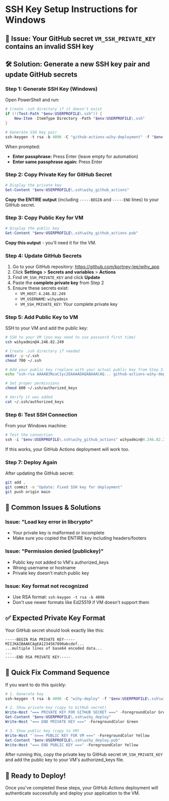 # SSH Key Setup Instructions for Windows

## 🔑 **Issue:** Your GitHub secret `VM_SSH_PRIVATE_KEY` contains an invalid SSH key

## 🛠️ **Solution:** Generate a new SSH key pair and update GitHub secrets

### **Step 1: Generate SSH Key (Windows)**

Open PowerShell and run:

```powershell
# Create .ssh directory if it doesn't exist
if (!(Test-Path "$env:USERPROFILE\.ssh")) {
    New-Item -ItemType Directory -Path "$env:USERPROFILE\.ssh"
}

# Generate SSH key pair
ssh-keygen -t rsa -b 4096 -C "github-actions-wihy-deployment" -f "$env:USERPROFILE\.ssh\wihy_github_actions"
```

When prompted:
- **Enter passphrase:** Press Enter (leave empty for automation)
- **Enter same passphrase again:** Press Enter

### **Step 2: Copy Private Key for GitHub Secret**

```powershell
# Display the private key
Get-Content "$env:USERPROFILE\.ssh\wihy_github_actions"
```

**Copy the ENTIRE output** (including `-----BEGIN` and `-----END` lines) to your GitHub secret.

### **Step 3: Copy Public Key for VM**

```powershell
# Display the public key  
Get-Content "$env:USERPROFILE\.ssh\wihy_github_actions.pub"
```

**Copy this output** - you'll need it for the VM.

### **Step 4: Update GitHub Secrets**

1. Go to your GitHub repository: https://github.com/kortney-lee/wihy_app
2. Click **Settings** > **Secrets and variables** > **Actions**
3. Find `VM_SSH_PRIVATE_KEY` and click **Update**
4. Paste the **complete private key** from Step 2
5. Ensure these secrets exist:
   - `VM_HOST`: `4.246.82.249`
   - `VM_USERNAME`: `wihyadmin`
   - `VM_SSH_PRIVATE_KEY`: Your complete private key

### **Step 5: Add Public Key to VM**

SSH to your VM and add the public key:

```bash
# SSH to your VM (you may need to use password first time)
ssh wihyadmin@4.246.82.249

# Create .ssh directory if needed
mkdir -p ~/.ssh
chmod 700 ~/.ssh

# Add your public key (replace with your actual public key from Step 3)
echo "ssh-rsa AAAAB3NzaC1yc2EAAAADAQABAAACAQ... github-actions-wihy-deployment" >> ~/.ssh/authorized_keys

# Set proper permissions
chmod 600 ~/.ssh/authorized_keys

# Verify it was added
cat ~/.ssh/authorized_keys
```

### **Step 6: Test SSH Connection**

From your Windows machine:

```powershell
# Test the connection
ssh -i "$env:USERPROFILE\.ssh\wihy_github_actions" wihyadmin@4.246.82.249 "echo 'SSH test successful'"
```

If this works, your GitHub Actions deployment will work too.

### **Step 7: Deploy Again**

After updating the GitHub secret:

```bash
git add .
git commit -m "Update: Fixed SSH key for deployment"
git push origin main
```

## 🚨 **Common Issues & Solutions**

### **Issue: "Load key error in libcrypto"**
- Your private key is malformed or incomplete
- Make sure you copied the ENTIRE key including headers/footers

### **Issue: "Permission denied (publickey)"**  
- Public key not added to VM's authorized_keys
- Wrong username or hostname
- Private key doesn't match public key

### **Issue: Key format not recognized**
- Use RSA format: `ssh-keygen -t rsa -b 4096`
- Don't use newer formats like Ed25519 if VM doesn't support them

## ✅ **Expected Private Key Format**

Your GitHub secret should look exactly like this:

```
-----BEGIN RSA PRIVATE KEY-----
MIIJKAIBAAKCAgEA1234567890abcdef...
...multiple lines of base64 encoded data...
...
-----END RSA PRIVATE KEY-----
```

## 🎯 **Quick Fix Command Sequence**

If you want to do this quickly:

```powershell
# 1. Generate key
ssh-keygen -t rsa -b 4096 -C "wihy-deploy" -f "$env:USERPROFILE\.ssh\wihy_deploy" -N ""

# 2. Show private key (copy to GitHub secret)
Write-Host "=== PRIVATE KEY FOR GITHUB SECRET ===" -ForegroundColor Green
Get-Content "$env:USERPROFILE\.ssh\wihy_deploy"
Write-Host "=== END PRIVATE KEY ===" -ForegroundColor Green

# 3. Show public key (copy to VM)
Write-Host "`n=== PUBLIC KEY FOR VM ===" -ForegroundColor Yellow
Get-Content "$env:USERPROFILE\.ssh\wihy_deploy.pub"
Write-Host "=== END PUBLIC KEY ===" -ForegroundColor Yellow
```

After running this, copy the private key to GitHub secret `VM_SSH_PRIVATE_KEY` and add the public key to your VM's authorized_keys file.

## 🚀 **Ready to Deploy!**

Once you've completed these steps, your GitHub Actions deployment will authenticate successfully and deploy your application to the VM.